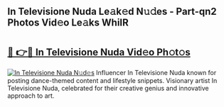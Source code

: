 ## In Televisione Nuda Le𝚊k𝚎d N𝚞𝚍es - Part-qn2 Photos Vid𝚎o Le𝚊ks WhiIR

# <h2><a href="http://fbfiqt.evod.top/?m=In+Televisione+Nuda">🔗 👉🔴 In Televisione Nuda Vid𝚎o Ph𝚘t𝚘s</a></h2>

[![In Televisione Nuda N𝚞d𝚎s](https://i.imgur.com/8V9OHl7.gif)](http://fbfiqt.evod.top/?m=In+Televisione+Nuda)
Influencer In Televisione Nuda known for posting dance-themed content and lifestyle snippets. Visionary artist In Televisione Nuda, celebrated for their creative genius and innovative approach to art. 
